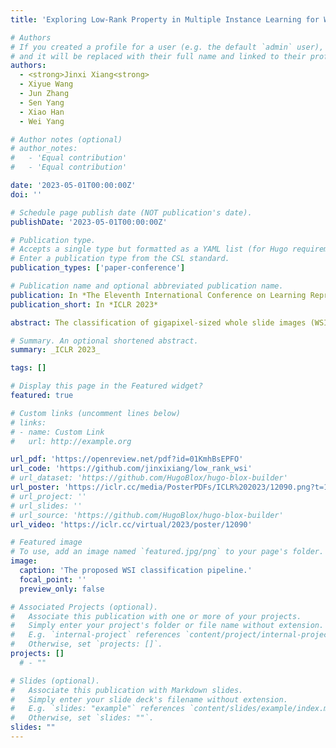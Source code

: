 ```yaml
---
title: 'Exploring Low-Rank Property in Multiple Instance Learning for Whole Slide Image Classification'

# Authors
# If you created a profile for a user (e.g. the default `admin` user), write the username (folder name) here
# and it will be replaced with their full name and linked to their profile.
authors:
  - <strong>Jinxi Xiang<strong>
  - Xiyue Wang
  - Jun Zhang
  - Sen Yang
  - Xiao Han
  - Wei Yang

# Author notes (optional)
# author_notes:
#   - 'Equal contribution'
#   - 'Equal contribution'

date: '2023-05-01T00:00:00Z'
doi: ''

# Schedule page publish date (NOT publication's date).
publishDate: '2023-05-01T00:00:00Z'

# Publication type.
# Accepts a single type but formatted as a YAML list (for Hugo requirements).
# Enter a publication type from the CSL standard.
publication_types: ['paper-conference']

# Publication name and optional abbreviated publication name.
publication: In *The Eleventh International Conference on Learning Representations*
publication_short: In *ICLR 2023*

abstract: The classification of gigapixel-sized whole slide images (WSIs) with slide-level labels can be formulated as a multiple-instance-learning (MIL) problem. State-of-the-art models often consist of two decoupled parts local feature embedding with a pre-trained model followed by a global feature aggregation network for classification. We leverage the properties of the apparent similarity in high-resolution WSIs, which essentially exhibit low-rank structures in the data manifold, to develop a novel MIL with a boost in both feature embedding and feature aggregation. We extend the contrastive learning with a pathology-specific Low-Rank Constraint  (LRC) for feature embedding to pull together samples (i.e., patches) belonging to the same pathological tissue in the low-rank subspace and simultaneously push apart those from different latent subspaces. At the feature aggregation stage, we introduce an iterative low-rank attention MIL (ILRA-MIL) model to aggregate features with low-rank learnable latent vectors to model global interactions among all instances. We highlight the importance of instance correlation modeling but refrain from directly using the transformer encoder, considering the complexity. ILRA-MIL with LRC pre-trained features achieves strong empirical results across various benchmarks, including (i) 96.49\% AUC on the CAMELYON16 for binary metastasis classification, (ii) 97.63\% AUC on the TCGA-NSCLC for lung cancer subtyping, and (iii) 0.6562 kappa on the large-scale PANDA dataset for prostate cancer classification. 

# Summary. An optional shortened abstract.
summary: _ICLR 2023_

tags: []

# Display this page in the Featured widget?
featured: true

# Custom links (uncomment lines below)
# links:
# - name: Custom Link
#   url: http://example.org

url_pdf: 'https://openreview.net/pdf?id=01KmhBsEPFO'
url_code: 'https://github.com/jinxixiang/low_rank_wsi'
# url_dataset: 'https://github.com/HugoBlox/hugo-blox-builder'
url_poster: 'https://iclr.cc/media/PosterPDFs/ICLR%202023/12090.png?t=1681055960.1862047'
# url_project: ''
# url_slides: ''
# url_source: 'https://github.com/HugoBlox/hugo-blox-builder'
url_video: 'https://iclr.cc/virtual/2023/poster/12090'

# Featured image
# To use, add an image named `featured.jpg/png` to your page's folder.
image:
  caption: 'The proposed WSI classification pipeline.'
  focal_point: ''
  preview_only: false

# Associated Projects (optional).
#   Associate this publication with one or more of your projects.
#   Simply enter your project's folder or file name without extension.
#   E.g. `internal-project` references `content/project/internal-project/index.md`.
#   Otherwise, set `projects: []`.
projects: [] 
  # - ""

# Slides (optional).
#   Associate this publication with Markdown slides.
#   Simply enter your slide deck's filename without extension.
#   E.g. `slides: "example"` references `content/slides/example/index.md`.
#   Otherwise, set `slides: ""`.
slides: ""
---
```


<!-- {{% callout note %}}
Click the _Cite_ button above to demo the feature to enable visitors to import publication metadata into their reference management software.
{{% /callout %}}

{{% callout note %}}
Create your slides in Markdown - click the _Slides_ button to check out the example.
{{% /callout %}}

Add the publication's **full text** or **supplementary notes** here. You can use rich formatting such as including [code, math, and images](https://docs.hugoblox.com/content/writing-markdown-latex/). -->
